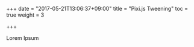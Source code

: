 +++
date = "2017-05-21T13:06:37+09:00"
title = "Pixi.js Tweening"
toc = true
weight = 3

+++

Lorem Ipsum
